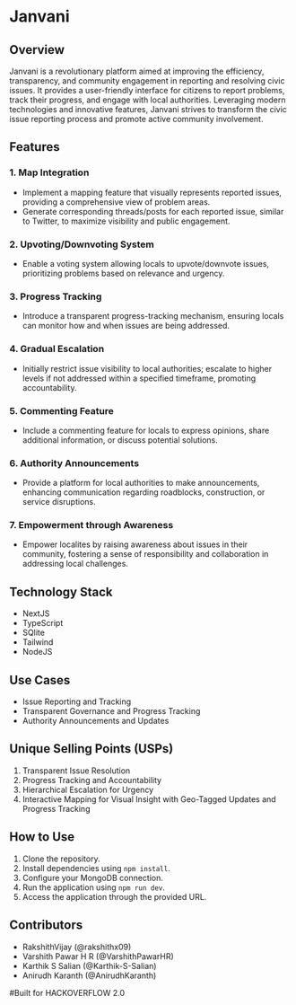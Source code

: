 # Janvani


## Overview

Janvani is a revolutionary platform aimed at improving the efficiency, transparency, and community engagement in reporting and resolving civic issues. It provides a user-friendly interface for citizens to report problems, track their progress, and engage with local authorities. Leveraging modern technologies and innovative features, Janvani strives to transform the civic issue reporting process and promote active community involvement.

## Features

### 1. Map Integration

- Implement a mapping feature that visually represents reported issues, providing a comprehensive view of problem areas.
- Generate corresponding threads/posts for each reported issue, similar to Twitter, to maximize visibility and public engagement.

### 2. Upvoting/Downvoting System

- Enable a voting system allowing locals to upvote/downvote issues, prioritizing problems based on relevance and urgency.

### 3. Progress Tracking

- Introduce a transparent progress-tracking mechanism, ensuring locals can monitor how and when issues are being addressed.

### 4. Gradual Escalation

- Initially restrict issue visibility to local authorities; escalate to higher levels if not addressed within a specified timeframe, promoting accountability.

### 5. Commenting Feature

- Include a commenting feature for locals to express opinions, share additional information, or discuss potential solutions.

### 6. Authority Announcements

- Provide a platform for local authorities to make announcements, enhancing communication regarding roadblocks, construction, or service disruptions.

### 7. Empowerment through Awareness

- Empower localites by raising awareness about issues in their community, fostering a sense of responsibility and collaboration in addressing local challenges.

## Technology Stack

- NextJS
- TypeScript
- SQlite
- Tailwind
- NodeJS

## Use Cases

- Issue Reporting and Tracking
- Transparent Governance and Progress Tracking
- Authority Announcements and Updates

## Unique Selling Points (USPs)

1. Transparent Issue Resolution
2. Progress Tracking and Accountability
3. Hierarchical Escalation for Urgency
4. Interactive Mapping for Visual Insight with Geo-Tagged Updates and Progress Tracking

## How to Use

1. Clone the repository.
2. Install dependencies using `npm install`.
3. Configure your MongoDB connection.
4. Run the application using `npm run dev`.
5. Access the application through the provided URL.

## Contributors

- RakshithVijay (@rakshithx09)
- Varshith Pawar H R (@VarshithPawarHR)
- Karthik S Salian (@Karthik-S-Salian)
- Anirudh Karanth  (@AnirudhKaranth)

#Built for HACKOVERFLOW 2.0
